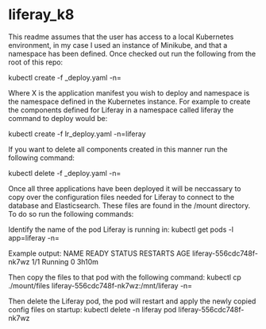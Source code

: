 # liferay_k8
This readme assumes that the user has access to a local Kubernetes environment, in my case I used an instance of Minikube, and that a namespace has been defined. Once checked out run the following from the root of this repo:

kubectl create -f <X>_deploy.yaml -n=<namespace>

Where X is the application manifest you wish to deploy and namespace is the namespace defined in the Kubernetes instance.  For example to create the components defined for Liferay in a namespace called liferay the command to deploy would be:
  
kubectl create -f lr_deploy.yaml -n=liferay
  
If you want to delete all components created in this manner run the following command:
  
kubectl delete -f <X>_deploy.yaml -n=<namespace>

Once all three applications have been deployed it will be neccassary to copy over the configuration files needed for Liferay to connect to the database and Elasticsearch.  These files are found in the /mount directory.  To do so run the following commands:
  
Identify the name of the pod Liferay is running in:
kubectl get pods -l app=liferay -n=<namespace>

Example output:
NAME                       READY   STATUS    RESTARTS   AGE
liferay-556cdc748f-nk7wz   1/1     Running   0          3h10m
  
Then copy the files to that pod with the following command:
kubectl cp ./mount/files liferay-556cdc748f-nk7wz:/mnt/liferay -n=<namespace>

Then delete the Liferay pod, the pod will restart and apply the newly copied config files on startup:
kubectl delete -n liferay pod liferay-556cdc748f-nk7wz
